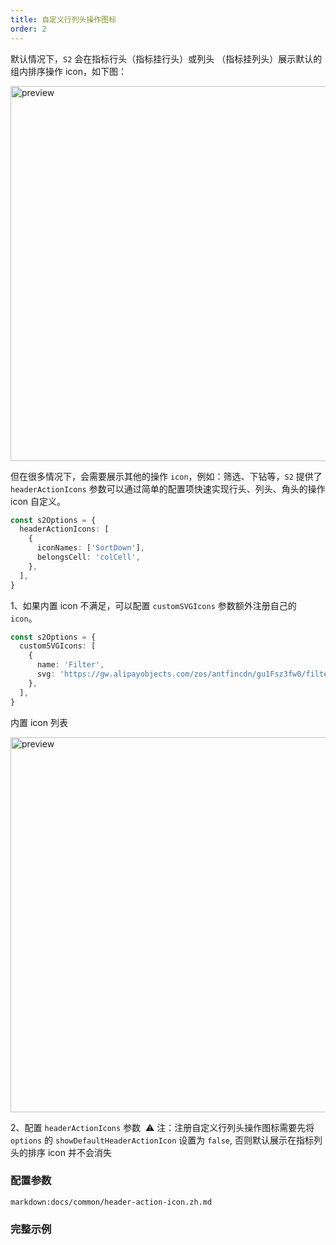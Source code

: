 ```yaml
---
title: 自定义行列头操作图标
order: 2
---
```


默认情况下，`S2` 会在指标行头（指标挂行头）或列头 （指标挂列头）展示默认的组内排序操作 icon，如下图：

<img src="https://gw.alipayobjects.com/mdn/rms_56cbb2/afts/img/A*kV8gR555SxgAAAAAAAAAAAAAARQnAQ" width="600" alt="preview" />

但在很多情况下，会需要展示其他的操作 `icon`，例如：筛选、下钻等，`S2` 提供了 `headerActionIcons` 参数可以通过简单的配置项快速实现行头、列头、角头的操作 icon 自定义。

```ts
const s2Options = {
  headerActionIcons: [
    {
      iconNames: ['SortDown'],
      belongsCell: 'colCell',
    },
  ],
}
```

1、如果内置 icon 不满足，可以配置 `customSVGIcons` 参数额外注册自己的 `icon`。

```ts
const s2Options = {
  customSVGIcons: [
    {
      name: 'Filter',
      svg: 'https://gw.alipayobjects.com/zos/antfincdn/gu1Fsz3fw0/filter%26sort_filter.svg',
    },
  ],
}
```

内置 icon 列表

<img src="https://gw.alipayobjects.com/mdn/rms_56cbb2/afts/img/A*72MST6HPxBYAAAAAAAAAAAAAARQnAQ" width="600" alt="preview" />

2、配置 `headerActionIcons` 参数
​
⚠️ 注：注册自定义行列头操作图标需要先将 `options` 的 `showDefaultHeaderActionIcon` 设置为 `false`, 否则默认展示在指标列头的排序 icon 并不会消失

### 配置参数

`markdown:docs/common/header-action-icon.zh.md`

### 完整示例

<playground path='custom/custom-icon/demo/custom-header-action-icon.tsx' rid='container' height='400'></playground>
